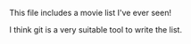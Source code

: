 This file includes a movie list I've ever seen!

I think git is a very suitable tool to write the list. 

